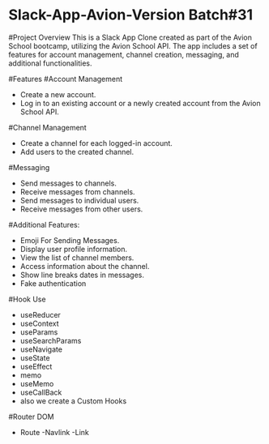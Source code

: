 # Slack-App-Avion-Version Batch#31

#Project Overview
This is a Slack App Clone created as part of the Avion School bootcamp, utilizing the Avion School API. The app includes a set of features for account management, channel creation, messaging, and additional functionalities.

#Features
#Account Management

- Create a new account.
- Log in to an existing account or a newly created account from the Avion School API.

#Channel Management

- Create a channel for each logged-in account.
- Add users to the created channel.

#Messaging

- Send messages to channels.
- Receive messages from channels.
- Send messages to individual users.
- Receive messages from other users.

#Additional Features:

- Emoji For Sending Messages.
- Display user profile information.
- View the list of channel members.
- Access information about the channel.
- Show line breaks dates in messages.
- Fake authentication

#Hook Use

- useReducer
- useContext
- useParams
- useSearchParams
- useNavigate
- useState
- useEffect
- memo
- useMemo
- useCallBack
- also we create a Custom Hooks

#Router DOM

- Route
  -Navlink
  -Link
